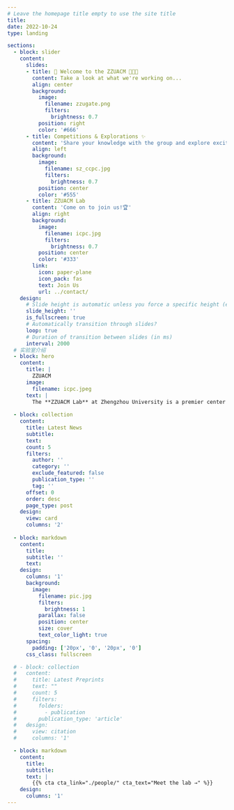 ```yaml
---
# Leave the homepage title empty to use the site title
title:
date: 2022-10-24
type: landing

sections:
  - block: slider
    content:
      slides:
      - title: 👋 Welcome to the ZZUACM 💭💡🎈
        content: Take a look at what we're working on...
        align: center
        background:
          image:
            filename: zzugate.png
            filters:
              brightness: 0.7
          position: right
          color: '#666'
      - title: Competitions & Explorations ✨
        content: 'Share your knowledge with the group and explore exciting new topics together!'
        align: left
        background:
          image:
            filename: sz_ccpc.jpg
            filters:
              brightness: 0.7
          position: center
          color: '#555'
      - title: ZZUACM Lab
        content: 'Come on to join us!🏆'
        align: right
        background:
          image:
            filename: icpc.jpg
            filters:
              brightness: 0.7
          position: center
          color: '#333'
        link:
          icon: paper-plane
          icon_pack: fas
          text: Join Us
          url: ../contact/
    design:
      # Slide height is automatic unless you force a specific height (e.g. '400px')
      slide_height: ''
      is_fullscreen: true
      # Automatically transition through slides?
      loop: true
      # Duration of transition between slides (in ms)
      interval: 2000
  # 实验室介绍
  - block: hero
    content:
      title: |
        ZZUACM
      image:
        filename: icpc.jpeg
      text: |
        The **ZZUACM Lab** at Zhengzhou University is a premier center for students interested in competitive programming, algorithms, and computer science research. Known for its strong performance in the International Collegiate Programming Contest (ICPC), the lab provides rigorous training, workshops, and mentorship to cultivate technical skills and foster innovation. It is a collaborative environment where students engage in research projects and prepare for successful careers in academia and industry.
  
  - block: collection
    content:
      title: Latest News
      subtitle:
      text:
      count: 5
      filters:
        author: ''
        category: ''
        exclude_featured: false
        publication_type: ''
        tag: ''
      offset: 0
      order: desc
      page_type: post
    design:
      view: card
      columns: '2'
  
  - block: markdown
    content:
      title:
      subtitle: ''
      text:
    design:
      columns: '1'
      background:
        image: 
          filename: pic.jpg
          filters:
            brightness: 1
          parallax: false
          position: center
          size: cover
          text_color_light: true
      spacing:
        padding: ['20px', '0', '20px', '0']
      css_class: fullscreen

  # - block: collection
  #   content:
  #     title: Latest Preprints
  #     text: ""
  #     count: 5
  #     filters:
  #       folders:
  #         - publication
  #       publication_type: 'article'
  #   design:
  #     view: citation
  #     columns: '1'

  - block: markdown
    content:
      title:
      subtitle:
      text: |
        {{% cta cta_link="./people/" cta_text="Meet the lab →" %}}
    design:
      columns: '1'
---
```

